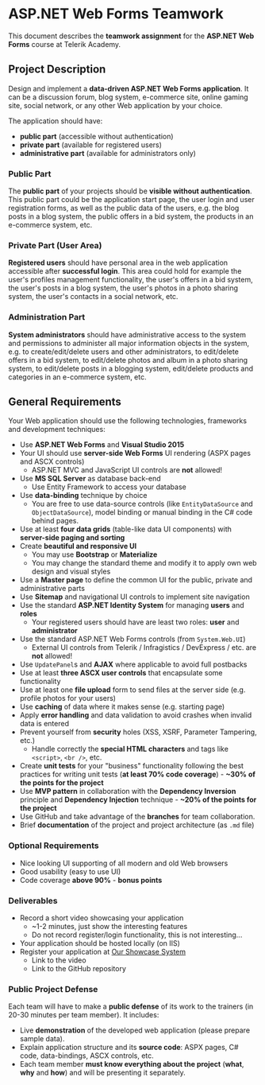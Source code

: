 # ASP.NET Web Forms Teamwork

This document describes the **teamwork assignment** for the **ASP.NET Web Forms** course at Telerik Academy.

## Project Description

Design and implement a **data-driven ASP.NET Web Forms application**. It can be a discussion forum, blog system, e-commerce site, online gaming site, social network, or any other Web application by your choice.

The application should have:
* **public part** (accessible without authentication)
* **private part** (available for registered users)
* **administrative part** (available for administrators only)

### Public Part

The **public part** of your projects should be **visible without authentication**.
This public part could be the application start page, the user login and user registration forms, as well as the public data of the users, e.g. the blog posts in a blog system, the public offers in a bid system, the products in an e-commerce system, etc.

### Private Part (User Area)

**Registered users** should have personal area in the web application accessible after **successful login**.
This area could hold for example the user's profiles management functionality, the user's offers in a bid system, the user's posts in a blog system, the user's photos in a photo sharing system, the user's contacts in a social network, etc.

### Administration Part

**System administrators** should have administrative access to the system and permissions to administer all major information objects in the system, e.g. to create/edit/delete users and other administrators, to edit/delete offers in a bid system, to edit/delete photos and album in a photo sharing system, to edit/delete posts in a blogging system, edit/delete products and categories in an e-commerce system, etc.

## General Requirements

Your Web application should use the following technologies, frameworks and development techniques:
* Use **ASP.NET Web Forms** and **Visual Studio 2015**
* Your UI should use **server-side Web Forms** UI rendering (ASPX pages and ASCX controls)
	* ASP.NET MVC and JavaScript UI controls are **not** allowed!
* Use **MS SQL Server** as database back-end
	* Use Entity Framework to access your database
* Use **data-binding** technique by choice
	* You are free to use data-source controls (like `EntityDataSource` and `ObjectDataSource`), model binding or manual binding in the C# code behind pages.
* Use at least **four data grids** (table-like data UI components) with **server-side paging and sorting**
* Create **beautiful and responsive UI**
	* You may use **Bootstrap** or **Materialize**
	* You may change the standard theme and modify it to apply own web design and visual styles
* Use a **Master page** to define the common UI for the public, private and administrative parts
* Use **Sitemap** and navigational UI controls to implement site navigation
* Use the standard **ASP.NET Identity System** for managing **users** and **roles**
	* Your registered users should have are least two roles: **user** and **administrator**
* Use the standard ASP.NET Web Forms controls (from `System.Web.UI`)
	* External UI controls from Telerik / Infragistics / DevExpress / etc. are **not** allowed!
* Use `UpdatePanel`s and **AJAX** where applicable to avoid full postbacks
* Use at least **three ASCX user controls** that encapsulate some functionality
* Use at least one **file upload** form to send files at the server side (e.g. profile photos for your users)
* Use **caching** of data where it makes sense (e.g. starting page)
* Apply **error handling** and data validation to avoid crashes when invalid data is entered
* Prevent yourself from **security** holes (XSS, XSRF, Parameter Tampering, etc.)
	* Handle correctly the **special HTML characters** and tags like `<script>`, `<br />`, etc.
* Create **unit tests** for your "business" functionality following the best practices for writing unit tests (**at least 70% code coverage**) - **~30% of the points for the project**
* Use **MVP pattern** in collaboration with the **Dependency Inversion** principle and **Dependency Injection** technique - **~20% of the points for the project**
* Use GitHub and take advantage of the **branches** for team collaboration.
* Brief **documentation** of the project and project architecture (as `.md` file)

### Optional Requirements

* Nice looking UI supporting of all modern and old Web browsers
* Good usability (easy to use UI)
* Code coverage **above 90%** - **bonus points**

### Deliverables

* Record a short video showcasing your application
	* ~1-2 minutes, just show the interesting features
	* Do not record register/login functionality, this is not interesting...
* Your application should be hosted locally (on IIS)
* Register your application at [Our Showcase System](http://best.telerikacademy.com/)
	* Link to the video
	* Link to the GitHub repository

### Public Project Defense

Each team will have to make a **public defense** of its work to the trainers (in 20-30 minutes per team member). It includes:
* Live **demonstration** of the developed web application (please prepare sample data).
* Explain application structure and its **source code**: ASPX pages, C# code, data-bindings, ASCX controls, etc.
* Each team member **must know everything about the project** (**what**, **why** and **how**) and will be presenting it separately.